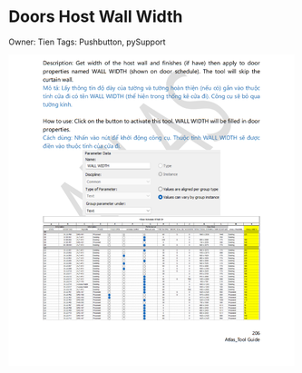 # Doors Host Wall Width

Owner: Tien
Tags: Pushbutton, pySupport

![Untitled](Doors%20Host%20Wall%20Width%201ea8d97070fb4c869ee1a2217ec3e2b2/Untitled.png)